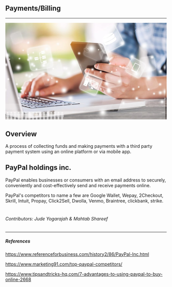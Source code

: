 ## Payments/Billing
---
![image](digitalpayment.jpg)

## Overview 

A process of collecting funds and making payments with a third party payment system using an online platform or via mobile app.

## PayPal holdings inc.

PayPal enables businesses or consumers with an email address to securely, conveniently and cost-effectively send and receive payments online.


PayPal's competitors to name a few are Google Wallet, Wepay, 2Checkout, Skrill, Intuit, Propay, Click2Sell, Dwolla, Venmo, Braintree, clickbank, strike.


#
#

#
#
#




#

###### Contributors: Jude Yogarajah & Mahtab Shareef
---




##### References
https://www.referenceforbusiness.com/history2/86/PayPal-Inc.html

https://www.marketing91.com/top-paypal-competitors/

https://www.tipsandtricks-hq.com/7-advantages-to-using-paypal-to-buy-online-2668